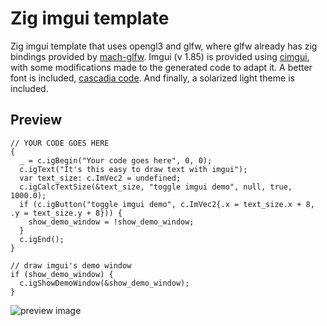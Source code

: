 # Zig imgui template
Zig imgui template that uses opengl3 and glfw, where glfw already has zig bindings provided by [mach-glfw](https://github.com/hexops/mach-glfw). Imgui (v 1.85) is provided using [cimgui](https://github.com/cimgui/cimgui), with some modifications made to the generated code to adapt it. A better font is included, [cascadia code](https://github.com/microsoft/cascadia-code). And finally, a solarized light theme is included.

## Preview
``` zig
// YOUR CODE GOES HERE
{
  _ = c.igBegin("Your code goes here", 0, 0);
  c.igText("It's this easy to draw text with imgui");
  var text_size: c.ImVec2 = undefined;
  c.igCalcTextSize(&text_size, "toggle imgui demo", null, true, 1000.0);
  if (c.igButton("toggle imgui demo", c.ImVec2{.x = text_size.x + 8, .y = text_size.y + 8})) {
    show_demo_window = !show_demo_window;
  }
  c.igEnd();
}

// draw imgui's demo window
if (show_demo_window) {
  c.igShowDemoWindow(&show_demo_window);
}
```
![preview image](https://github.com/dumheter/zig-imgui-template/blob/main/preview.png)
